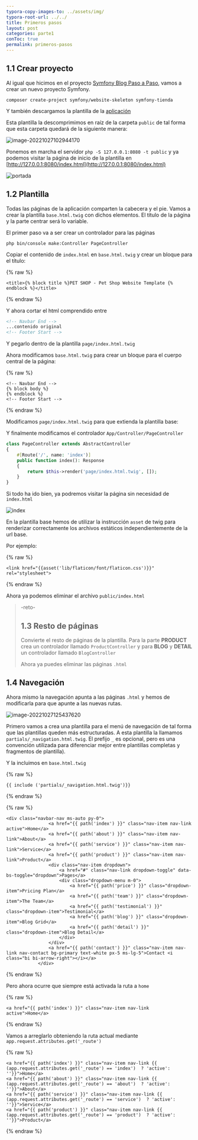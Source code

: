 ```yaml
---
typora-copy-images-to: ../assets/img/
typora-root-url: ../../
title: Primeros pasos
layout: post
categories: parte1
conToc: true
permalink: primeros-pasos
---
```


## 1.1 Crear proyecto

Al igual que hicimos en el proyecto [Symfony Blog Paso a Paso](https://victorponz.github.io/symfony-blog-teoria/primeros-pasos), vamos a crear un nuevo proyecto Symfony.

```
composer create-project symfony/website-skeleton symfony-tienda
```

Y también descargamos la plantilla de la [aplicación](https://github.com/victorponz/symfony-tienda/blob/main/pet-shop-website-template.zip) 

Esta plantilla la descomprimimos en raíz de la carpeta `public` de tal forma que esta carpeta quedará de la siguiente manera:

![image-20221027102944170](/symfony-tienda-teoria/assets/img/image-20221027102944170.png)

Ponemos en marcha el servidor `php -S 127.0.0.1:8080 -t public` y ya podemos visitar la página de inicio de la plantilla en [http://127.0.0.1:8080/index.html](http://127.0.0.1:8080/index.html)

![portada](/symfony-tienda-teoria/assets/img/image-20221027103300754.png)

## 1.2 Plantilla

Todas las páginas de la aplicación comparten la cabecera y el pie. Vamos a crear la plantilla `base.html.twig` con dichos elementos. El título de la página y la parte centrar será lo variable.

El primer paso va a ser crear un controlador para las páginas

```
php bin/console make:Controller PageController
```

Copiar el contenido de `index.html` en `base.html.twig` y crear un bloque para el título:

{% raw %}

```twig
<title>{% block title %}PET SHOP - Pet Shop Website Template {% endblock %}</title>
```

{% endraw %}

Y ahora cortar el html comprendido entre 

```html
<!-- Navbar End -->
...contenido original
<!-- Footer Start -->
```

Y pegarlo dentro de la plantilla  `page/index.html.twig` 

Ahora modificamos `base.html.twig` para crear un bloque para el cuerpo central de la página:

{% raw %}

```twig
<!-- Navbar End -->
{% block body %}
{% endblock %}
<!-- Footer Start -->
```

{% endraw %}

Modificamos `page/index.html.twig` para que extienda la plantilla base:

Y finalmente modificamos el controlador `App/Controller/PageController`

```php
class PageController extends AbstractController
{
    #[Route('/', name: 'index')]
    public function index(): Response
    {
        return $this->render('page/index.html.twig', []);
    }
}
```

Si todo ha ido bien, ya podremos visitar la página sin necesidad de `index.html`

![index](/symfony-tienda-teoria/assets/img/image-20221027103300754.png)

En la plantilla base hemos de utilizar la instrucción `asset` de twig para renderizar correctamente los archivos estáticos independientemente de la url base.

Por ejemplo:

{% raw %}

```twig
<link href="{{asset('lib/flaticon/font/flaticon.css')}}" rel="stylesheet">
```

{% endraw %}

Ahora ya podemos eliminar el archivo `public/index.html`

> -reto-
>
> ## 1.3 Resto de páginas
>
> Convierte el resto de páginas de la plantilla. Para la parte **PRODUCT** crea un controlador llamado `ProductController` y para **BLOG** y **DETAIL** un controlador llamado `BlogController`
>
> Ahora ya puedes eliminar las páginas `.html`



## 1.4 Navegación

Ahora mismo la navegación apunta a las páginas `.html` y hemos de modificarla para que apunte a las nuevas rutas.

![image-20221027125437620](/symfony-tienda-teoria/assets/img/image-20221027125437620.png)



Primero vamos a crea una plantilla para el menú de navegación de tal forma que las plantillas queden más estructuradas. A esta plantilla la llamamos `partials/_navigation.html.twig`. El prefijo `_` es opcional, pero es una convención utilizada para diferenciar mejor entre plantillas completas y fragmentos de plantilla).

Y la incluimos en `base.html.twig`

{% raw %}

```twig
{{ include ('partials/_navigation.html.twig')}}
```

{% endraw %}

{% raw %}

```twig
<div class="navbar-nav ms-auto py-0">
                <a href="{{ path('index') }}" class="nav-item nav-link active">Home</a>
                <a href="{{ path('about') }}" class="nav-item nav-link">About</a>
                <a href="{{ path('service') }}" class="nav-item nav-link">Service</a>
                <a href="{{ path('product') }}" class="nav-item nav-link">Product</a>
                <div class="nav-item dropdown">
                    <a href="#" class="nav-link dropdown-toggle" data-bs-toggle="dropdown">Pages</a>
                    <div class="dropdown-menu m-0">
                        <a href="{{ path('price') }}" class="dropdown-item">Pricing Plan</a>
                        <a href="{{ path('team') }}" class="dropdown-item">The Team</a>
                        <a href="{{ path('testimonial') }}" class="dropdown-item">Testimonial</a>
                        <a href="{{ path('blog') }}" class="dropdown-item">Blog Grid</a>
                        <a href="{{ path('detail') }}" class="dropdown-item">Blog Detail</a>
                    </div>
                </div>
                <a href="{{ path('contact') }}" class="nav-item nav-link nav-contact bg-primary text-white px-5 ms-lg-5">Contact <i class="bi bi-arrow-right"></i></a>
            </div>
```

{% endraw %}

Pero ahora ocurre que siempre está activada la ruta a `home`

{% raw %}

```twig
<a href="{{ path('index') }}" class="nav-item nav-link active">Home</a>
```

{% endraw %}

Vamos a arreglarlo obteniendo la ruta actual mediante `app.request.attributes.get('_route')` 

{% raw %}

```twig
<a href="{{ path('index') }}" class="nav-item nav-link {{ (app.request.attributes.get('_route') == 'index')  ? 'active': ''}}">Home</a>
<a href="{{ path('about') }}" class="nav-item nav-link {{ (app.request.attributes.get('_route') == 'about')  ? 'active': ''}}">About</a>
<a href="{{ path('service') }}" class="nav-item nav-link {{ (app.request.attributes.get('_route') == 'service')  ? 'active': ''}}">Service</a>
<a href="{{ path('product') }}" class="nav-item nav-link {{ (app.request.attributes.get('_route') == 'product')  ? 'active': ''}}">Product</a>
```

{% endraw %}

